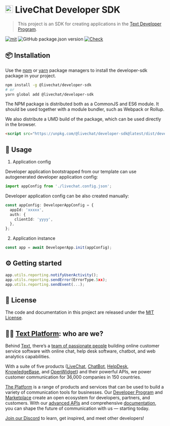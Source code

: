 # <img src="https://livechat.design/images/livechat/DIGITAL%20%28RGB%29/SVG/Mark_RGB_Orange.svg" widht="24px" height="24px" /> LiveChat Developer SDK

> This project is an SDK for creating applications in the [Text Developer Program](https://platform.text.com/developer-program).

[![mit](https://img.shields.io/badge/license-MIT-blue.svg)](https://choosealicense.com/licenses/mit/)
![GitHub package.json version](https://img.shields.io/github/package-json/v/livechat/developer-sdk)
[![Check](https://github.com/livechat/developer-sdk/actions/workflows/check.yml/badge.svg?branch=main)](https://github.com/livechat/developer-sdk/actions/workflows/check.yml)

## 📦 Installation

Use the [npm](https://www.npmjs.com/) or [yarn](https://yarnpkg.com/) package managers to install the developer-sdk package in your project.

```bash
npm install -g @livechat/developer-sdk
# or
yarn global add @livechat/developer-sdk
```

The NPM package is distributed both as a CommonJS and ES6 module. It should be used together with a module bundler, such as Webpack or Rollup.

We also distribute a UMD build of the package, which can be used directly in the browser.

```html
<script src="https://unpkg.com/@livechat/developer-sdk@latest/dist/developer-sdk.umd.min.js"></script>
```

## 🚀 Usage

1. Application config

Developer application bootstrapped from our template can use autogenerated developer application config:

```ts
import appConfig from './livechat.config.json';
```

Developer application config can be also created manually:

```ts
const appConfig: DeveloperAppConfig = {
  appId: 'xxxxx',
  auth: {
    clientId: 'yyyy',
  },
};
```

2. Application instance

```ts
const app = await DeveloperApp.init(appConfig);
```

## ⚙️ Getting started

```ts
app.utils.reporting.notifyUserActivity();
app.utils.reporting.sendError(ErrorType.5xx);
app.utils.reporting.sendEvent(...);

```

## 📃 License

The code and documentation in this project are released under the [MIT License](https://choosealicense.com/licenses/mit/).

## 🧑‍💻 [Text Platform](https://platform.text.com/): who are we?

Behind [Text](https://www.text.com/), there’s a [team of passionate people](https://www.text.com/team/) building online customer service software with online chat, help desk software, chatbot, and web analytics capabilities.

With a suite of five products ([LiveChat](https://www.livechat.com), [ChatBot](https://chatbot.com/), [HelpDesk](https://helpdesk.com/), [KnowledgeBase](https://www.knowledgebase.com/), and [OpenWidget](https://openwidget.com/)) and their powerful APIs, we power customer communication for 36,000 companies in 150 countries.

[The Platform](https://platform.text.com/) is a range of products and services that can be used to build a variety of communication tools for businesses. Our [Developer Program](https://platform.text.com/developer-program) and [Marketplace](https://www.livechat.com/marketplace/) create an open ecosystem for developers, partners, and customers. With our [advanced APIs](https://platform.text.com/) and comprehensive [documentation](https://platform.text.com/docs), you can shape the future of communication with us — starting today.

[Join our Discord](https://discord.com/invite/NcfJu3a9kM) to learn, get inspired, and meet other developers!
